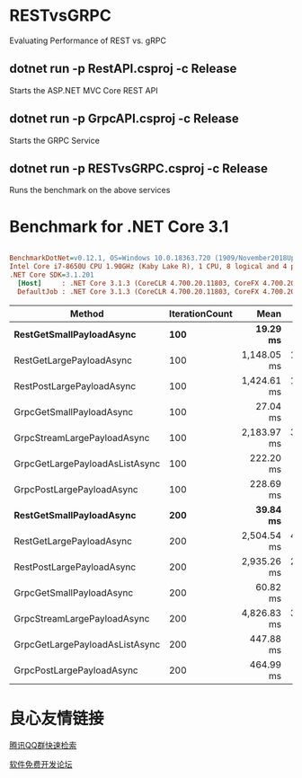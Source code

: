 # RESTvsGRPC
Evaluating Performance of REST vs. gRPC

## dotnet run -p RestAPI.csproj -c Release
Starts the ASP.NET MVC Core REST API

## dotnet run -p GrpcAPI.csproj -c Release
Starts the GRPC Service

## dotnet run -p RESTvsGRPC.csproj -c Release
Runs the benchmark on the above services

# Benchmark for .NET Core 3.1

``` ini

BenchmarkDotNet=v0.12.1, OS=Windows 10.0.18363.720 (1909/November2018Update/19H2)
Intel Core i7-8650U CPU 1.90GHz (Kaby Lake R), 1 CPU, 8 logical and 4 physical cores
.NET Core SDK=3.1.201
  [Host]     : .NET Core 3.1.3 (CoreCLR 4.700.20.11803, CoreFX 4.700.20.12001), X64 RyuJIT
  DefaultJob : .NET Core 3.1.3 (CoreCLR 4.700.20.11803, CoreFX 4.700.20.12001), X64 RyuJIT


```

|                         Method | IterationCount |        Mean |     Error |    StdDev |
|------------------------------- |--------------- |------------:|----------:|----------:|
|   **RestGetSmallPayloadAsync** |        **100** |**19.29 ms** |**0.351 ms** | **0.587 ms** |
|       RestGetLargePayloadAsync |            100 | 1,148.05 ms | 18.455 ms | 16.359 ms |
|      RestPostLargePayloadAsync |            100 | 1,424.61 ms | 12.557 ms | 11.131 ms |
|       GrpcGetSmallPayloadAsync |            100 |    27.04 ms |  0.197 ms |  0.175 ms |
|    GrpcStreamLargePayloadAsync |            100 | 2,183.97 ms | 30.565 ms | 27.095 ms |
| GrpcGetLargePayloadAsListAsync |            100 |   222.20 ms |  4.219 ms |  5.022 ms |
|      GrpcPostLargePayloadAsync |            100 |   228.69 ms |  4.411 ms |  4.529 ms |
|   **RestGetSmallPayloadAsync** |        **200** |   **39.84 ms** |  **0.334 ms** |  **0.261 ms** |
|       RestGetLargePayloadAsync |            200 | 2,504.54 ms | 47.424 ms | 48.701 ms |
|      RestPostLargePayloadAsync |            200 | 2,935.26 ms | 29.985 ms | 26.580 ms |
|       GrpcGetSmallPayloadAsync |            200 |    60.82 ms |  1.070 ms |  1.001 ms |
|    GrpcStreamLargePayloadAsync |            200 | 4,826.83 ms | 38.930 ms | 34.510 ms |
| GrpcGetLargePayloadAsListAsync |            200 |   447.88 ms |  8.778 ms |  8.211 ms |
|      GrpcPostLargePayloadAsync |            200 |   464.99 ms |  9.254 ms |  9.902 ms |





 # 良心友情链接

[腾讯QQ群快速检索](http://u.720life.cn/s/8cf73f7c)

[软件免费开发论坛](http://u.720life.cn/s/bbb01dc0)